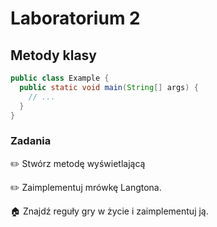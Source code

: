 # Laboratorium 2

## Metody klasy

```java
public class Example {
  public static void main(String[] args) {
    // ...
  }
}
```

### Zadania

✏️ Stwórz metodę wyświetlającą 

✏️ Zaimplementuj mrówkę Langtona.

🏠 Znajdź reguły gry w życie i zaimplementuj ją.
